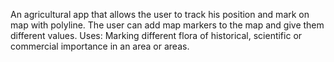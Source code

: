 An agricultural app that allows the user to track his position and mark on map with polyline. 
The user can add map markers to the map and give them different values.
Uses: Marking different flora of historical, scientific or commercial importance in an area or areas. 
